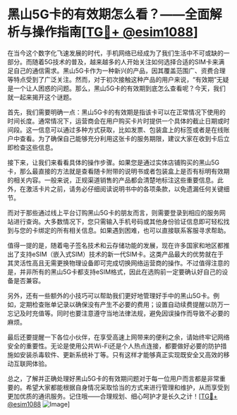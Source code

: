 # 黑山5G卡的有效期怎么看？——全面解析与操作指南[[TG💪+ @esim1088](https://t.me/s/esim1088)]

在当今这个数字化飞速发展的时代，手机网络已经成为了我们生活中不可或缺的一部分。而随着5G技术的普及，越来越多的人开始关注如何选择合适的SIM卡来满足自己的通信需求。黑山5G卡作为一种新兴的产品，因其覆盖范围广、资费合理等特点受到了广泛关注。然而，对于初次接触这种产品的用户来说，“有效期”无疑是一个让人困惑的问题。那么，黑山5G卡的有效期到底怎么查看呢？今天，我们就一起来揭开这个谜题。

首先，我们需要明确一点：黑山5G卡的有效期是指该卡可以在正常情况下使用的时间长度。通常情况下，运营商会在用户购买卡片时提供一个具体的截止日期或时间段。这一信息可以通过多种方式获取，比如发票、包装盒上的标签或者是在线账户中查看。为了确保自己能够充分利用这张卡的服务期限，建议大家在收到卡后立即检查这些信息。

接下来，让我们来看看具体的操作步骤。如果您是通过实体店铺购买的黑山5G卡，那么最直接的方法就是查看随卡附带的说明书或者包装盒上是否有标明有效期的相关内容。一般来说，正规渠道销售的产品都会清楚地标注这些重要信息。此外，在激活卡片之前，请务必仔细阅读说明书中的各项条款，以免遗漏任何关键细节。

而对于那些通过线上平台订购黑山5G卡的朋友而言，则需要登录到相应的服务网站进行查询。大多数情况下，您只需输入手机号码或其他身份验证信息即可轻松找到与您的卡绑定的所有相关信息。如果遇到困难，也可以直接联系客服寻求帮助。

值得一提的是，随着电子签名技术和云存储功能的发展，现在许多国家和地区都推出了支持eSIM（嵌入式SIM）技术的新一代SIM卡。这类产品最大的优势就在于其灵活性高且无需更换物理设备即可完成切换网络运营商的操作。不过值得注意的是，并非所有的黑山5G卡都支持eSIM格式，因此在选购前一定要确认好自己的设备是否兼容。

另外，还有一些额外的小技巧可以帮助我们更好地管理好手中的黑山5G卡。例如，定期检查账单记录以确保没有产生不必要的费用；设置自动续费提醒以防万一忘记及时充值等。同时也要注意遵守当地法律法规，避免因误操作而导致不必要的麻烦。

最后还要提醒一下各位小伙伴，在享受高速上网带来的便利之余，请始终牢记网络安全的重要性。无论是使用公共Wi-Fi还是个人热点连接，都要做好必要的防护措施如安装杀毒软件、更新系统补丁等。只有这样才能够真正实现既安全又高效的移动互联网体验。

总之，了解并正确处理好黑山5G卡的有效期问题对于每一位用户而言都是非常重要的。希望大家都能根据自身情况采取恰当的方式来进行管理和维护，从而享受到更加优质的通讯服务。记住哦——合理规划、细心呵护才是长久之计！[[TG💪+ @esim1088](https://t.me/s/esim1088) ![Image](https://i.postimg.cc/4NQfJmqS/Snipaste-2025-05-13-00-14-12.png)]